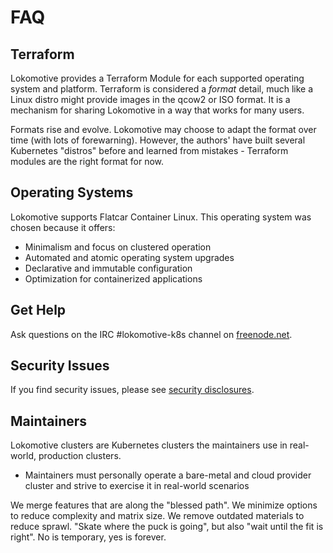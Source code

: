 # FAQ

## Terraform

Lokomotive provides a Terraform Module for each supported operating system and platform. Terraform is considered a *format* detail, much like a Linux distro might provide images in the qcow2 or ISO format. It is a mechanism for sharing Lokomotive in a way that works for many users.

Formats rise and evolve. Lokomotive may choose to adapt the format over time (with lots of forewarning). However, the authors' have built several Kubernetes "distros" before and learned from mistakes - Terraform modules are the right format for now.

## Operating Systems

Lokomotive supports Flatcar Container Linux. This operating system was chosen because it offers:

* Minimalism and focus on clustered operation
* Automated and atomic operating system upgrades
* Declarative and immutable configuration
* Optimization for containerized applications

## Get Help

Ask questions on the IRC #lokomotive-k8s channel on [freenode.net](http://freenode.net/).

## Security Issues

If you find security issues, please see [security disclosures](security.md#disclosures).

## Maintainers

Lokomotive clusters are Kubernetes clusters the maintainers use in real-world, production clusters.

* Maintainers must personally operate a bare-metal and cloud provider cluster and strive to exercise it in real-world scenarios

We merge features that are along the "blessed path". We minimize options to reduce complexity and matrix size. We remove outdated materials to reduce sprawl. "Skate where the puck is going", but also "wait until the fit is right". No is temporary, yes is forever.
